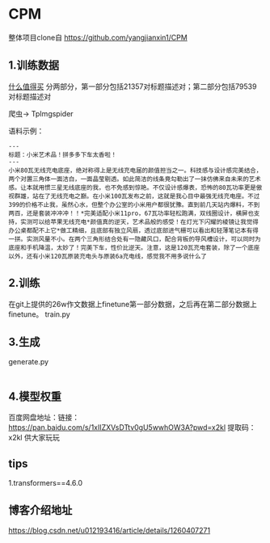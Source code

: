 # CPM
整体项目clone自 https://github.com/yangjianxin1/CPM

## 1.训练数据
[什么值得买](https://post.smzdm.com/talk/)
分两部分，第一部分包括21357对标题描述对；第二部分包括79539对标题描述对

爬虫-> TpImgspider 

语料示例：

```
---
标题：小米艺术品！拼多多下车太香啦！
---
小米80瓦无线充电底座，绝对称得上是无线充电届的颜值担当之一。科技感与设计感完美结合，两个对置三角体一面洁白，一面晶莹剔透。如此简洁的线条竟勾勒出了一抹仿佛来自未来的艺术感。让本就用惯三星无线底座的我，也不免感到惊艳。不仅设计感爆表，恐怖的80瓦功率更是傲视群雄，站在了无线充电之巅。在小米100瓦发布之前，这就是我心目中最强无线充电座。不过399的价格不止我，虽然心水，但整个办公室的小米用户都很犹豫。直到前几天站内爆料，不到两百，还是套装冲冲冲！！*完美适配小米11pro，67瓦功率轻松跑满，双线圈设计，横屏也支持，实测可以给苹果无线充电*颜值真的逆天，艺术品般的感受！在灯光下闪耀的棱镜让我觉得办公桌都配不上它*做工精细，且底部有独立风扇，透过底部进气栅可以看出和轻薄笔记本有得一拼。实测风量不小。在两个三角形结合处有一隐藏风口，配合背板的导风槽设计，可以同时为底座和手机降温，太妙了！完美下车，性价比逆天。注意，这是120瓦充电套装，除了一个底座以外，还有小米120瓦原装充电头与原装6a充电线，感觉我不用多说什么了

```


## 2.训练
在git上提供的26w作文数据上finetune第一部分数据，之后再在第二部分数据上finetune。
train.py 

## 3.生成
generate.py

```

```

## 4.模型权重

百度网盘地址：链接：https://pan.baidu.com/s/1xIIZXVsDTtv0gU5wwhOW3A?pwd=x2kl 
提取码：x2kl 
供大家玩玩



## tips
1.transformers==4.6.0



## 博客介绍地址

https://blog.csdn.net/u012193416/article/details/1260407271



